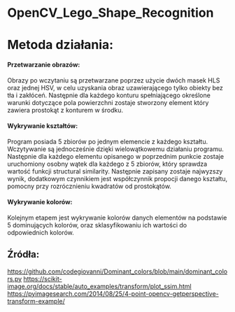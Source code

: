 # OpenCV_Lego_Shape_Recognition
# Metoda działania:
  #### Przetwarzanie obrazów:
  Obrazy po wczytaniu są przetwarzane poprzez użycie dwóch masek HLS oraz jednej HSV, w celu uzyskania obraz uzawierającego tylko obiekty bez tła i zakłóceń. Następnie dla każdego konturu spełniającego określone warunki dotyczące pola powierzchni zostaje stworzony element który zawiera prostokąt z konturem w środku. 
  #### Wykrywanie kształtów:
  Program posiada 5 zbiorów po jednym elemencie z każdego kształtu. Wczytywanie są jednocześnie dzięki wielowątkowemu działaniu programu. Następnie dla każdego elementu opisanego w poprzednim punkcie zostaje uruchomiony osobny wątek dla każdego z 5 zbiorów, który sprawdza wartość funkcji structural similarity. Następnie zapisany zostaje najwyzszy wynik, dodatkowym czynnikiem jest współczynnik propocji danego kształtu, pomocny przy rozrócznieniu kwadratów od prostokątów.
   #### Wykrywanie kolorów:
   Kolejnym etapem jest wykrywanie kolorów danych elementów na podstawie 5 dominujących kolorów, oraz sklasyfikowaniu ich wartości do odpowiednich kolorów.
## Źródła:
 https://github.com/codegiovanni/Dominant_colors/blob/main/dominant_colors.py
 https://scikit-image.org/docs/stable/auto_examples/transform/plot_ssim.html
 https://pyimagesearch.com/2014/08/25/4-point-opencv-getperspective-transform-example/
